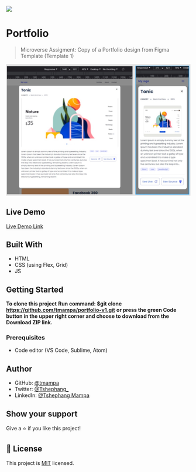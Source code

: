 ![](https://img.shields.io/badge/Microverse-blueviolet)

# Portfolio

> Microverse Assigment: Copy of a Portfolio design from Figma Template (Template 1)

![screenshot](./screenshots/popup_mob_desk_screenshots.jpg)

## Live Demo

[Live Demo Link]()

## Built With

- HTML
- CSS (using Flex, Grid)
- JS

## Getting Started

**To clone this project**
**Run command: $git clone https://github.com/tmampa/portfolio-v1.git**
**or press the green Code button in the upper right corner and choose to download from the Download ZIP link.**

### Prerequisites

- Code editor (VS Code, Sublime, Atom)

## Author

- GitHub: [@tmampa](https://github.com/tmampa)
- Twitter: [@Tshephang_](https://twitter.com/tshephangm_)
- LinkedIn: [@Tshephang Mampa](https://linkedin.com/tshephangmampa)

## Show your support

Give a ⭐️ if you like this project!

## 📝 License

This project is [MIT](./MIT.md) licensed.
